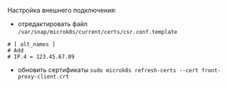 
Настройка внешнего подключения:
- отредактировать файл `/var/snap/microk8s/current/certs/csr.conf.template`
```shell
# [ alt_names ]
# Add
# IP.4 = 123.45.67.89
```
- обновить сертификаты `sudo microk8s refresh-certs --cert front-proxy-client.crt`